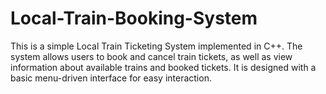 # Local-Train-Booking-System
This is a simple Local Train Ticketing System implemented in C++. The system allows users to book and cancel train tickets, as well as view information about available trains and booked tickets. It is designed with a basic menu-driven interface for easy interaction.
